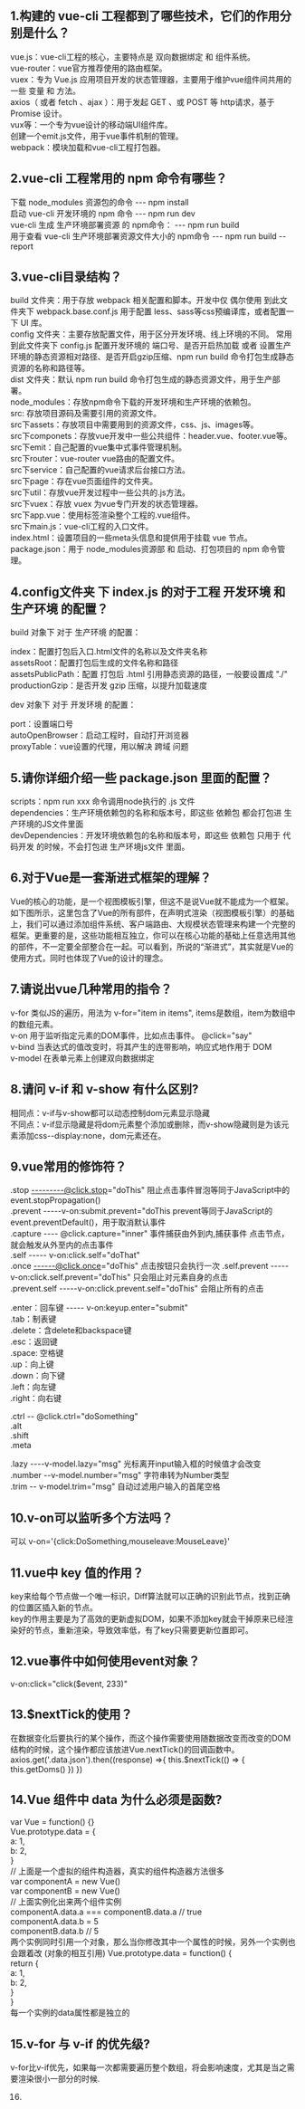 1.构建的 vue-cli 工程都到了哪些技术，它们的作用分别是什么？
---
  vue.js：vue-cli工程的核心，主要特点是 双向数据绑定 和 组件系统。  
  vue-router：vue官方推荐使用的路由框架。  
  vuex：专为 Vue.js 应用项目开发的状态管理器，主要用于维护vue组件间共用的一些 变量 和 方法。  
  axios（ 或者 fetch 、ajax ）：用于发起 GET 、或 POST 等 http请求，基于 Promise 设计。  
  vux等：一个专为vue设计的移动端UI组件库。  
  创建一个emit.js文件，用于vue事件机制的管理。  
  webpack：模块加载和vue-cli工程打包器。 
  
2.vue-cli 工程常用的 npm 命令有哪些？
----
下载 node_modules 资源包的命令                      --- npm install  
启动 vue-cli 开发环境的 npm 命令                    --- npm run dev  
vue-cli 生成 生产环境部署资源 的 npm命令：           --- npm run build  
用于查看 vue-cli 生产环境部署资源文件大小的 npm命令   --- npm run build --report  

3.vue-cli目录结构？
----
build 文件夹：用于存放 webpack 相关配置和脚本。开发中仅 偶尔使用 到此文件夹下 webpack.base.conf.js 用于配置 less、sass等css预编译库，或者配置一下 UI 库。  
config 文件夹：主要存放配置文件，用于区分开发环境、线上环境的不同。 常用到此文件夹下 config.js 配置开发环境的 端口号、是否开启热加载 或者 设置生产环境的静态资源相对路径、是否开启gzip压缩、npm run build 命令打包生成静态资源的名称和路径等。  
dist 文件夹：默认 npm run build 命令打包生成的静态资源文件，用于生产部署。  
node_modules：存放npm命令下载的开发环境和生产环境的依赖包。  
src: 存放项目源码及需要引用的资源文件。  
src下assets：存放项目中需要用到的资源文件，css、js、images等。  
src下componets：存放vue开发中一些公共组件：header.vue、footer.vue等。  
src下emit：自己配置的vue集中式事件管理机制。  
src下router：vue-router vue路由的配置文件。  
src下service：自己配置的vue请求后台接口方法。  
src下page：存在vue页面组件的文件夹。  
src下util：存放vue开发过程中一些公共的.js方法。  
src下vuex：存放 vuex 为vue专门开发的状态管理器。  
src下app.vue：使用标签<route-view></router-view>渲染整个工程的.vue组件。  
src下main.js：vue-cli工程的入口文件。  
index.html：设置项目的一些meta头信息和提供用于挂载 vue 节点。  
package.json：用于 node_modules资源部 和 启动、打包项目的 npm 命令管理。  

4.config文件夹 下 index.js 的对于工程 开发环境 和 生产环境 的配置？
----
build 对象下 对于 生产环境 的配置：  

index：配置打包后入口.html文件的名称以及文件夹名称  
assetsRoot：配置打包后生成的文件名称和路径  
assetsPublicPath：配置 打包后 .html 引用静态资源的路径，一般要设置成 "./"  
productionGzip：是否开发 gzip 压缩，以提升加载速度  

dev 对象下 对于 开发环境 的配置：  

port：设置端口号  
autoOpenBrowser：启动工程时，自动打开浏览器  
proxyTable：vue设置的代理，用以解决 跨域 问题    

5.请你详细介绍一些 package.json 里面的配置？
----
scripts：npm run xxx 命令调用node执行的 .js 文件    
dependencies：生产环境依赖包的名称和版本号，即这些 依赖包 都会打包进 生产环境的JS文件里面  
devDependencies：开发环境依赖包的名称和版本号，即这些 依赖包 只用于 代码开发 的时候，不会打包进 生产环境js文件 里面。  

6.对于Vue是一套渐进式框架的理解？
----
Vue的核心的功能，是一个视图模板引擎，但这不是说Vue就不能成为一个框架。如下图所示，这里包含了Vue的所有部件，在声明式渲染（视图模板引擎）的基础上，我们可以通过添加组件系统、客户端路由、大规模状态管理来构建一个完整的框架。更重要的是，这些功能相互独立，你可以在核心功能的基础上任意选用其他的部件，不一定要全部整合在一起。可以看到，所说的“渐进式”，其实就是Vue的使用方式，同时也体现了Vue的设计的理念。  

7.请说出vue几种常用的指令？
----
v-for  类似JS的遍历，用法为 v-for="item in items", items是数组，item为数组中的数组元素。    
v-on  用于监听指定元素的DOM事件，比如点击事件。 @click="say"  
v-bind 当表达式的值改变时，将其产生的连带影响，响应式地作用于 DOM  
v-model 在表单元素上创建双向数据绑定  

8.请问 v-if 和 v-show 有什么区别?
---
 相同点：v-if与v-show都可以动态控制dom元素显示隐藏  
 不同点：v-if显示隐藏是将dom元素整个添加或删除，而v-show隐藏则是为该元素添加css--display:none，dom元素还在。  

9.vue常用的修饰符？
----
.stop ---------@click.stop="doThis"  阻止点击事件冒泡等同于JavaScript中的event.stopPropagation()  
.prevent  -----v-on:submit.prevent="doThis prevent等同于JavaScript的event.preventDefault()，用于取消默认事件  
.capture  ---- @click.capture="inner"  事件捕获由外到内,捕获事件  点击节点，就会触发从外至内的点击事件  
.self   ----- v-on:click.self="doThat"   
.once  ------@click.once="doThis"  点击按钮只会执行一次
.self.prevent -----v-on:click.self.prevent="doThis" 只会阻止对元素自身的点击  
.prevent.self -----v-on:click.prevent.self="doThis" 会阻止所有的点击  

.enter：回车键  ----- v-on:keyup.enter="submit"  
.tab：制表键    
.delete：含delete和backspace键    
.esc：返回键    
.space: 空格键   
.up：向上键    
.down：向下键    
.left：向左键    
.right：向右键   

.ctrl  -- @click.ctrl="doSomething"  
.alt  
.shift  
.meta  

.lazy ----v-model.lazy="msg" 光标离开input输入框的时候值才会改变  
.number --v-model.number="msg" 字符串转为Number类型  
.trim   -- v-model.trim="msg"  自动过滤用户输入的首尾空格  

10.v-on可以监听多个方法吗？
---
可以 v-on='{click:DoSomething,mouseleave:MouseLeave}'  

11.vue中 key 值的作用？
----
key来给每个节点做一个唯一标识，Diff算法就可以正确的识别此节点，找到正确的位置区插入新的节点。  
key的作用主要是为了高效的更新虚拟DOM，如果不添加key就会干掉原来已经渲染好的节点，重新渲染，导致效率低，有了key只需要更新位置即可。    

12.vue事件中如何使用event对象？
----
v-on:click="click($event, 233)"  

13.$nextTick的使用？
----
在数据变化后要执行的某个操作，而这个操作需要使用随数据改变而改变的DOM结构的时候，这个操作都应该放进Vue.nextTick()的回调函数中。
axios.get('.data.json').then((response) =>{  this.$nextTick(() => { this.getDoms() })  })  

14.Vue 组件中 data 为什么必须是函数?
----
var Vue = function() {}  
Vue.prototype.data = {  
  a: 1,  
  b: 2,  
}  
// 上面是一个虚拟的组件构造器，真实的组件构造器方法很多  
var componentA = new Vue()  
var componentB = new Vue()  
// 上面实例化出来两个组件实例  
componentA.data.a === componentB.data.a // true  
componentA.data.b = 5  
componentB.data.b // 5  
两个实例同时引用一个对象，那么当你修改其中一个属性的时候，另外一个实例也会跟着改 (对象的相互引用)
Vue.prototype.data = function() {  
  return {  
    a: 1,  
    b: 2,  
  }  
}    
每一个实例的data属性都是独立的

15.v-for 与 v-if 的优先级?
----
v-for比v-if优先，如果每一次都需要遍历整个数组，将会影响速度，尤其是当之需要渲染很小一部分的时候.

16.





















  
